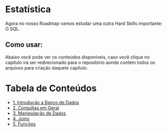 <h1>Estatística</h1>
<p>Agora no nosso Roadmap vamos estudar uma outra Hard Skills importante: O SQL.</p>

<h2>Como usar:</h2>
<p>Abaixo você pode ver os conteúdos disponíveis, caso você clique no capítulo irá ser redirecionado para o repositório aonde contém todos os arquivos para criação daquele capítulo.</p>

<h1>Tabela de Conteúdos</h1>
<ul>
   <li><a href="https://github.com/Math-Muniz/Data-Roadmap/tree/main/Data-Science-Roadmap/SQL/1.Introducao-a-Banco-de-Dados">1. Introdução a Banco de Dados</a></li>
   <li><a href="https://github.com/Math-Muniz/Data-Roadmap/tree/main/Data-Science-Roadmap/SQL/2.Consultas-em-Geral">2. Consultas em Geral</a></li>
   <li><a href="https://github.com/Math-Muniz/Data-Roadmap/tree/main/Data-Science-Roadmap/SQL/3.Manipulacao-de-Dados">3. Manipulação de Dados</a></li>
   <li><a href="https://github.com/Math-Muniz/Data-Roadmap/tree/main/Data-Science-Roadmap/SQL/4.Joins">4. Joins</a></li>
   <li><a href="https://github.com/Math-Muniz/Data-Roadmap/tree/main/Data-Science-Roadmap/SQL/5.Funcoes">5. Funções</a></li>
</ul>


